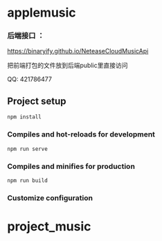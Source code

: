 # applemusic


### 后端接口 ： 
https://binaryify.github.io/NeteaseCloudMusicApi

把前端打包的文件放到后端public里直接访问



QQ: 421786477

## Project setup
```
npm install
```

### Compiles and hot-reloads for development
```
npm run serve
```

### Compiles and minifies for production
```
npm run build
```

### Customize configuration

# project_music
